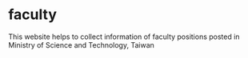 # faculty

This website helps to collect information of faculty positions posted in Ministry of Science and Technology, Taiwan

